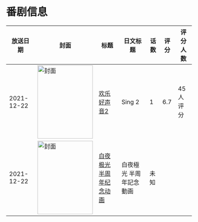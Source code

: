 # 番剧信息

|放送日期|封面|标题|日文标题|话数|评分|评分人数|
|---|---|---|---|---|---|---|
|2021-12-22|<img src="//lain.bgm.tv/pic/cover/c/19/75/363285_s888q.jpg" alt="封面" style="width:150px;height:200px;object-fit:cover;">|[欢乐好声音2](https://bangumi.tv/subject/363285)|Sing 2|1|6.7|45人评分|
|2021-12-22|<img src="//lain.bgm.tv/pic/cover/c/32/8d/509524_6qrX6.jpg" alt="封面" style="width:150px;height:200px;object-fit:cover;">|[白夜极光 半周年纪念动画](https://bangumi.tv/subject/509524)|白夜極光 半周年記念動画|未知|||
